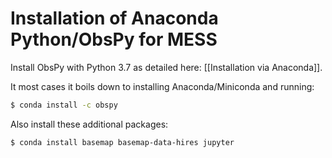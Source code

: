 # Installation of Anaconda Python/ObsPy for MESS


Install ObsPy with Python 3.7 as detailed here: [[Installation via Anaconda]].

It most cases it boils down to installing Anaconda/Miniconda and running:

```bash
$ conda install -c obspy 
```

Also install these additional packages:

```bash
$ conda install basemap basemap-data-hires jupyter
```